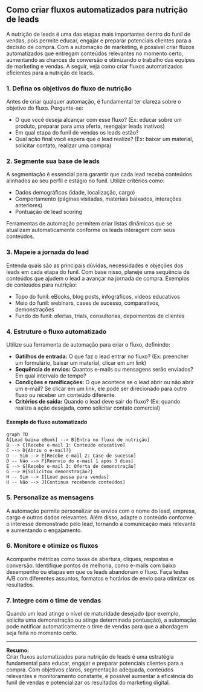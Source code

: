 ## Como criar fluxos automatizados para nutrição de leads

A nutrição de leads é uma das etapas mais importantes dentro do funil de vendas, pois permite educar, engajar e preparar potenciais clientes para a decisão de compra. Com a automação de marketing, é possível criar fluxos automatizados que entregam conteúdos relevantes no momento certo, aumentando as chances de conversão e otimizando o trabalho das equipes de marketing e vendas. A seguir, veja como criar fluxos automatizados eficientes para a nutrição de leads.

### 1. Defina os objetivos do fluxo de nutrição

Antes de criar qualquer automação, é fundamental ter clareza sobre o objetivo do fluxo. Pergunte-se:

- O que você deseja alcançar com esse fluxo? (Ex: educar sobre um produto, preparar para uma oferta, reengajar leads inativos)
- Em qual etapa do funil de vendas os leads estão?
- Qual ação final você espera que o lead realize? (Ex: baixar um material, solicitar contato, realizar uma compra)

### 2. Segmente sua base de leads

A segmentação é essencial para garantir que cada lead receba conteúdos alinhados ao seu perfil e estágio no funil. Utilize critérios como:

- Dados demográficos (idade, localização, cargo)
- Comportamento (páginas visitadas, materiais baixados, interações anteriores)
- Pontuação de lead scoring

Ferramentas de automação permitem criar listas dinâmicas que se atualizam automaticamente conforme os leads interagem com seus conteúdos.

### 3. Mapeie a jornada do lead

Entenda quais são as principais dúvidas, necessidades e objeções dos leads em cada etapa do funil. Com base nisso, planeje uma sequência de conteúdos que ajudem o lead a avançar na jornada de compra. Exemplos de conteúdos para nutrição:

- Topo do funil: eBooks, blog posts, infográficos, vídeos educativos
- Meio do funil: webinars, cases de sucesso, comparativos, demonstrações
- Fundo do funil: ofertas, trials, consultorias, depoimentos de clientes

### 4. Estruture o fluxo automatizado

Utilize sua ferramenta de automação para criar o fluxo, definindo:

- **Gatilhos de entrada:** O que faz o lead entrar no fluxo? (Ex: preencher um formulário, baixar um material, clicar em um link)
- **Sequência de envios:** Quantos e-mails ou mensagens serão enviados? Em qual intervalo de tempo?
- **Condições e ramificações:** O que acontece se o lead abrir ou não abrir um e-mail? Se clicar em um link, ele pode ser direcionado para outro fluxo ou receber um conteúdo diferente.
- **Critérios de saída:** Quando o lead deve sair do fluxo? (Ex: quando realiza a ação desejada, como solicitar contato comercial)

#### Exemplo de fluxo automatizado

```mermaid
graph TD
A[Lead baixa eBook] --> B[Entra no fluxo de nutrição]
B --> C[Recebe e-mail 1: Conteúdo educativo]
C --> D{Abriu o e-mail?}
D -- Sim --> E[Recebe e-mail 2: Case de sucesso]
D -- Não --> F[Reenvio do e-mail 1 após 3 dias]
E --> G[Recebe e-mail 3: Oferta de demonstração]
G --> H{Solicitou demonstração?}
H -- Sim --> I[Lead passa para vendas]
H -- Não --> J[Continua recebendo conteúdos]
```

### 5. Personalize as mensagens

A automação permite personalizar os envios com o nome do lead, empresa, cargo e outros dados relevantes. Além disso, adapte o conteúdo conforme o interesse demonstrado pelo lead, tornando a comunicação mais relevante e aumentando o engajamento.

### 6. Monitore e otimize os fluxos

Acompanhe métricas como taxas de abertura, cliques, respostas e conversão. Identifique pontos de melhoria, como e-mails com baixo desempenho ou etapas em que os leads abandonam o fluxo. Faça testes A/B com diferentes assuntos, formatos e horários de envio para otimizar os resultados.

### 7. Integre com o time de vendas

Quando um lead atinge o nível de maturidade desejado (por exemplo, solicita uma demonstração ou atinge determinada pontuação), a automação pode notificar automaticamente o time de vendas para que a abordagem seja feita no momento certo.

---

**Resumo:**  
Criar fluxos automatizados para nutrição de leads é uma estratégia fundamental para educar, engajar e preparar potenciais clientes para a compra. Com objetivos claros, segmentação adequada, conteúdos relevantes e monitoramento constante, é possível aumentar a eficiência do funil de vendas e potencializar os resultados do marketing digital.